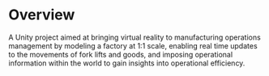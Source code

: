 # Overview
A Unity project aimed at bringing virtual reality to manufacturing operations management by modeling a factory at 1:1 scale, enabling real time updates to the movements of fork lifts and goods, and imposing operational information within the world to gain insights into operational efficiency. 

